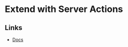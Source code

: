 # Extend with Server Actions

<!--
https://github.com/komzweb/nextjs-server-actions-form
https://github.com/ezanglo/reach-hook-form-server-actions
https://github.com/nehalist/react-hook-form-with-nextjs-server-actions/tree/main
-->

<!--
path:src/app/actions path:.ts content:"use server"
-->

## Links

- [Docs](https://nextjs.org/docs/app/api-reference/functions/server-actions)

<!--
https://github.com/and-voila/labs/tree/main

https://github.com/sadmann7/skateshop
https://github.com/runtipi/runtipi

https://github.com/williamk19/discuss
https://github.com/RANDRESS23/trello-clone/tree/master/src/actions
https://github.com/jackblatch/OneStopShop/blob/main/server-actions/products.ts
-->

<!--
https://github.com/supaboard/app - Supabase Auth
https://github.com/unkeyed/unkey - Clerk
https://github.com/antoninpire/kanban - Lucia
https://github.com/uselessdev/superstore - Clerk

https://github.com/typehero/typehero
https://github.com/statmuse/statmuse.com
https://github.com/cheorodio/next-ecommerce-store

https://github.com/barrosohub/avanade-treinamento-nextjs-app/blob/main/src/app/prompt/%5Bid%5D/actions.js
-->
